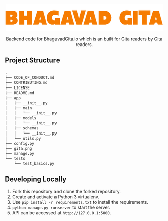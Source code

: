 <p align="center">
  <a href="https://bhagavadgita.io">
    <img src="gita.png" alt="Bhagavad Gita" width="500">
  </a>
</p>

<p align="center">
  Backend code for BhagavadGita.io which is an built for Gita readers by Gita readers.
</p>

## Project Structure
```
.
├── CODE_OF_CONDUCT.md
├── CONTRIBUTING.md
├── LICENSE
├── README.md
├── app
│   ├── __init__.py
│   ├── main
│   │   └── __init__.py
│   ├── models
│   │   └── __init__.py
│   ├── schemas
│   │   └── __init__.py
│   └── utils.py
├── config.py
├── gita.png
├── manage.py
└── tests
    └── test_basics.py
```

## Developing Locally

1. Fork this repository and clone the forked repository.
2. Create and activate a Python 3 virtualenv.
3. Use `pip install -r requirements.txt` to install the requirements.
4. `python manage.py runserver` to start the server.
5. API can be accessed at `http://127.0.0.1:5000`.
